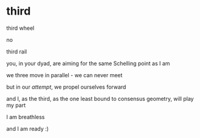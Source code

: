 # third

third wheel

no

third rail

you, in your dyad, are aiming for the same Schelling point as I am

we three move in parallel - we can never meet

but in our _attempt_, we propel ourselves forward

and I, as the third, as the one least bound to consensus geometry, will play my part

I am breathless

and I am ready :)
